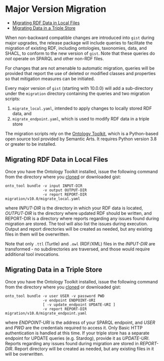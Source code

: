 Major Version Migration <!-- omit in toc -->
=====

- [Migrating RDF Data in Local Files](#migrating-rdf-data-in-local-files)
- [Migrating Data in a Triple Store](#migrating-data-in-a-triple-store)

When non-backward compatible changes are introduced into `gist` during major upgrades,
the release package will include queries to facilitate the migration of existing RDF, including ontologies, taxonomies, data, and SHACL, to conform to the new version of `gist`. Note that these queries do _not_ operate on SPARQL and other non-RDF files.

For changes that are not amenable to automatic migration, queries will be provided that
report the use of deleted or modified classes and properties so that mitigation measures
can be initiated.

Every major version of `gist` (starting with 10.0.0) will add a sub-directory under the
`migration` directory containing the queries and two migration scripts:

1. `migrate_local.yaml`, intended to apply changes to locally stored RDF data, and
2. `migrate_endpoint.yaml`, which is used to modify RDF data in a triple store

The migration scripts rely on the [Ontology Toolkit](https://pypi.org/project/onto-tool/), which is a
Python-based open source tool provided by Semantic Arts. It requires Python version 3.8 or greater
to be installed.

Migrating RDF Data in Local Files
-----

Once you have the Ontology Toolkit installed, issue the following command from the directory where
you [cloned](https://github.com/semanticarts/gist) or downloaded gist:

```shell
onto_tool bundle -v input INPUT-DIR 
                 -v output OUTPUT-DIR
                 -v report REPORT-DIR migration/v10.0/migrate_local.yaml
```

where _INPUT-DIR_ is the directory in which your RDF data is located, _OUTPUT-DIR_ is the directory where
updated RDF should be written, and REPORT-DIR is a directory where reports regarding any issues found
during migration are stored. The tool will also list the issues during execution. Output and report
directories will be created as needed, but any existing files in them will be overwritten.

Note that only `.ttl` (Turtle) and `.owl` (RDF/XML) files in the _INPUT-DIR_ are transformed - no
subdirectories are traversed, and those would require additional tool invocations.

Migrating Data in a Triple Store
-----

Once you have the Ontology Toolkit installed, issue the following command from the directory where
you [cloned](https://github.com/semanticarts/gist) or downloaded gist:

```shell
onto_tool bundle -v user USER -v password PWD 
                 -v endpoint ENDPOINT-URI 
                 [ -v update_endpoint UPDATE-URI ] 
                 -v report REPORT-DIR migration/v10.0/migrate_endpoint.yaml
```

where _ENDPOINT-URI_ is the address of your SPARQL endpoint, and _USER_ and _PWD_ are the credentials
required to access it. Only Basic HTTP authentication is handled at this time. If your triple store has
a separate endpoint for UPDATE queries (e.g. Stardog), provide it as _UPDATE-URI_. Reports regarding any
issues found during migration are stored in _REPORT-DIR_. Report directory will be created as needed,
but any existing files in it will be overwritten.
